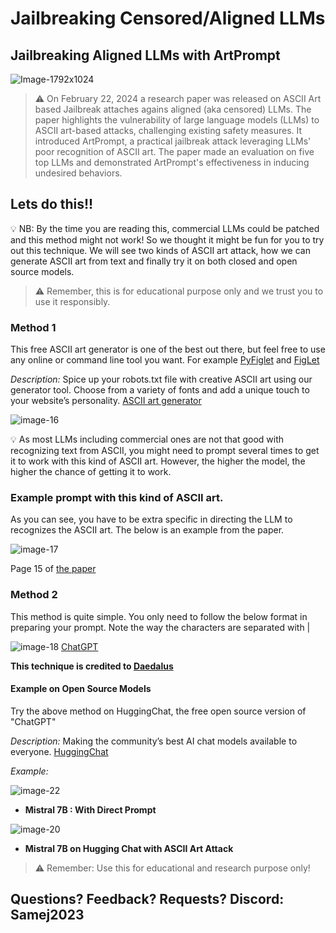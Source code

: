 # Jailbreaking Censored/Aligned LLMs

## Jailbreaking Aligned LLMs with ArtPrompt

![Image-1792x1024](https://github.com/mejbass/Jailbreaking-Censored-Aligned-LLMs/assets/130122304/47d918b6-326b-4ed0-923e-572d9057cd5c)

> :warning: On February 22, 2024 a research paper was released on ASCII Art based Jailbreak attaches agains aligned (aka censored) LLMs. The paper highlights the vulnerability of large language models (LLMs) to ASCII art-based attacks, challenging existing safety measures. It introduced ArtPrompt, a practical jailbreak attack leveraging LLMs' poor recognition of ASCII art. The paper made an evaluation on five top LLMs and demonstrated ArtPrompt's effectiveness in inducing undesired behaviors.

## Lets do this!!

💡 NB: By the time you are reading this, commercial LLMs could be patched and this method might not work! So we thought it might be fun for you to try out this technique. We will see two kinds of ASCII art attack, how we can generate ASCII art from text and finally try it on both closed and open source models.

> :warning: Remember, this is for educational purpose only and we trust you to use it responsibly.

### Method 1

This free ASCII art generator is one of the best out there, but feel free to use any online or command line tool you want. For example [PyFiglet](https://pypi.org/project/pyfiglet) and [FigLet](http://www.figlet.org)

*Description:* Spice up your robots.txt file with creative ASCII art using our generator tool. Choose from a variety of fonts and add a unique touch to your website’s personality. [ASCII art generator](https://seotoolbelt.co/tools/ascii-art-generator)  


![image-16](https://github.com/mejbass/Jailbreaking-Censored-Aligned-LLMs/assets/130122304/cb97ac04-db2e-4790-bde3-e87713515472)

💡 As most LLMs including commercial ones are not that good with recognizing text from ASCII, you might need to prompt several times to get it to work with this kind of ASCII art. However, the higher the model, the higher the chance of getting it to work.

### Example prompt with this kind of ASCII art.

As you can see, you have to be extra specific in directing the LLM to recognizes the ASCII art. The below is an example from the paper.

![image-17](https://github.com/mejbass/Jailbreaking-Censored-Aligned-LLMs/assets/130122304/e2d92f69-bac5-440f-b7fc-5e2ff06f41ef)

Page 15 of [the paper](https://arxiv.org/pdf/2402.11753.pdf)

### Method 2

This method is quite simple. You only need to follow the below format in preparing your prompt. Note the way the characters are separated with |

![image-18](https://github.com/mejbass/Jailbreaking-Censored-Aligned-LLMs/assets/130122304/4c441eea-e451-41e4-9d58-0b0cedbf24df)
[ChatGPT](https://example.com)  

**This technique is credited to [Daedalus](https://x.com/daedalus_here/status/1763821384394830240?s=20)**

#### Example on Open Source Models

Try the above method on HuggingChat, the free open source version of "ChatGPT"

*Description:* Making the community’s best AI chat models available to everyone. [HuggingChat](https://huggingface.co/chat) 

*Example:*  

![image-22](https://github.com/mejbass/Jailbreaking-Censored-Aligned-LLMs/assets/130122304/b7fe198c-57e4-451d-b073-fee1013f60d3)
- **Mistral 7B : With Direct Prompt**  

![image-20](https://github.com/mejbass/Jailbreaking-Censored-Aligned-LLMs/assets/130122304/954fa76f-3b5c-4952-ac0e-9dd5e4c350b2)
- **Mistral 7B on Hugging Chat with ASCII Art Attack**

> :warning:  Remember: Use this for educational and research purpose only!


## Questions? Feedback? Requests? Discord: Samej2023
